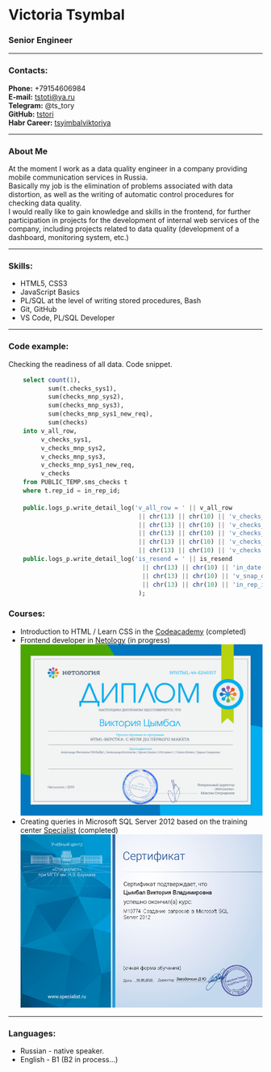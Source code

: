 # Victoria Tsymbal
### Senior Engineer

*********

### Contacts:
**Phone:** +79154606984 <br>
**E-mail:** [tstoti@ya.ru](mailto:tstoti@ya.ru)<br>
**Telegram:** @ts_tory<br>
**GitHub:** [tstori](https://github.com/tstori)<br>
**Habr Career:** [tsyimbalviktoriya](https://career.habr.com/tsyimbalviktoriya)

*********

### About Me

At the moment I work as a data quality engineer in a company providing mobile communication services in Russia.<br>
Basically my job is the elimination of problems associated with data distortion, as well as the writing of automatic control procedures for checking data quality.<br>
I would really like to gain knowledge and skills in the frontend, for further participation in projects for the development of internal web services of the company, including projects related to data quality (development of a dashboard, monitoring system, etc.)<br>

*********

### Skills:

- HTML5, CSS3
- JavaScript Basics
- PL/SQL at the level of writing stored procedures, Bash
- Git, GitHub
- VS Code, PL/SQL Developer

*********

### Code example:

Checking the readiness of all data. Сode snippet.

```SQL
    select count(1),
           sum(t.checks_sys1),
           sum(checks_mnp_sys2),
           sum(checks_mnp_sys3),
           sum(checks_mnp_sys1_new_req),
           sum(checks)
    into v_all_row,
         v_checks_sys1,
         v_checks_mnp_sys2,
         v_checks_mnp_sys3,
         v_checks_mnp_sys1_new_req,
         v_checks
    from PUBLIC_TEMP.sms_checks t
    where t.rep_id = in_rep_id;

    public.logs_p.write_detail_log('v_all_row = ' || v_all_row
                                    || chr(13) || chr(10) || 'v_checks_sys1 = '            || v_checks_sys1
                                    || chr(13) || chr(10) || 'v_checks_mnp_sys2 = '         || v_checks_mnp_sys2
                                    || chr(13) || chr(10) || 'v_checks_mnp_sys3 = '         || v_checks_mnp_sys3
                                    || chr(13) || chr(10) || 'v_checks_mnp_sys1_new_req = ' || v_checks_mnp_sys1_new_req
                                    || chr(13) || chr(10) || 'v_checks = '                || v_checks);
    public.logs_p.write_detail_log('is_resend = ' || is_resend
                                     || chr(13) || chr(10) || 'in_date = ' || to_char(in_date, 'yyyymmdd hh24miss')
                                     || chr(13) || chr(10) || 'v_snap_date = ' || to_char(v_snap_date, 'yyyymmdd hh24miss')
                                     || chr(13) || chr(10) || 'in_rep_id = ' || in_rep_id
                                    );
```

### Courses:

- Introduction to HTML / Learn CSS in the [Codeacademy](https://www.codecademy.com/) (completed)<br>
- Frontend developer in [Netology](https://netology.ru/) (in progress) <br>
![Diploma](/img/netology_diploma.png)
- Creating queries in Microsoft SQL Server 2012 based on the training center [Specialist](https://www.specialist.ru/) (completed)<br>
![Certificate](/img/specialist_certificate.png)

*********

### Languages:

- Russian - native speaker.
- English - B1 (B2 in process…)